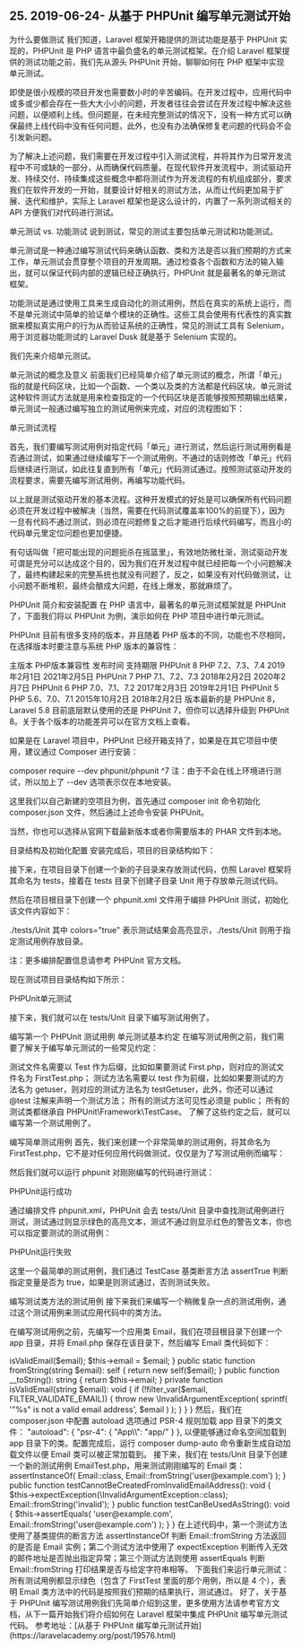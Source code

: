 ## 25. 2019-06-24- 从基于 PHPUnit 编写单元测试开始

为什么要做测试
我们知道，Laravel 框架开箱提供的测试功能是基于 PHPUnit 实现的，PHPUnit 是 PHP 语言中最负盛名的单元测试框架。在介绍 Laravel 框架提供的测试功能之前，我们先从源头 PHPUnit 开始，聊聊如何在 PHP 框架中实现单元测试。

即使是很小规模的项目开发也需要数小时的辛苦编码。在开发过程中，应用代码中或多或少都会存在一些大大小小的问题，开发者往往会尝试在开发过程中解决这些问题，以便顺利上线。但问题是，在未经完整测试的情况下，没有一种方式可以确保最终上线代码中没有任何问题，此外，也没有办法确保修复老问题的代码会不会引发新问题。

为了解决上述问题，我们需要在开发过程中引入测试流程，并将其作为日常开发流程中不可或缺的一部分，从而确保代码质量。在现代软件开发流程中，测试驱动开发、持续交付、持续集成这些概念中都将测试作为开发流程的有机组成部分，要求我们在软件开发的一开始，就要设计好相关的测试方法，从而让代码更加易于扩展、迭代和维护，实际上 Laravel 框架也是这么设计的，内置了一系列测试相关的 API 方便我们对代码进行测试。

单元测试 vs. 功能测试
说到测试，常见的测试主要包括单元测试和功能测试。

单元测试是一种通过编写测试代码来确认函数、类和方法是否以我们预期的方式来工作，单元测试会贯穿整个项目的开发周期。通过检查各个函数和方法的输入输出，就可以保证代码内部的逻辑已经正确执行，PHPUnit 就是最著名的单元测试框架。

功能测试是通过使用工具来生成自动化的测试用例，然后在真实的系统上运行，而不是单元测试中简单的验证单个模块的正确性。这些工具会使用有代表性的真实数据来模拟真实用户的行为从而验证系统的正确性，常见的测试工具有 Selenium，用于浏览器功能测试的 Laravel Dusk 就是基于 Selenium 实现的。

我们先来介绍单元测试。

单元测试的概念及意义
前面我们已经简单介绍了单元测试的概念，所谓「单元」指的就是代码区块，比如一个函数、一个类以及类的方法都是代码区块。单元测试这种软件测试方法就是用来检查指定的一个代码区块是否能够按照预期输出结果，单元测试一般通过编写独立的测试用例来完成，对应的流程图如下：

单元测试流程

首先，我们要编写测试用例对指定代码「单元」进行测试，然后运行测试用例看是否通过测试，如果通过继续编写下一个测试用例，不通过的话则修改「单元」代码后继续进行测试，如此往复直到所有「单元」代码测试通过。按照测试驱动开发的流程要求，需要先编写测试用例，再编写功能代码。

以上就是测试驱动开发的基本流程。这种开发模式的好处是可以确保所有代码问题必须在开发过程中被解决（当然，需要在代码测试覆盖率100%的前提下），因为一旦有代码不通过测试，则必须在问题修复之后才能进行后续代码编写，而且小的代码单元里定位问题也更加便捷。

有句话叫做「把可能出现的问题扼杀在摇篮里」，有效地防微杜渐，测试驱动开发可谓是充分可以达成这个目的，因为我们在开发过程中就已经把每一个小问题解决了，最终构建起来的完整系统也就没有问题了，反之，如果没有对代码做测试，让小问题不断堆积，最终会酿成大问题，在线上爆发，那就麻烦了。

PHPUnit 简介和安装配置
在 PHP 语言中，最著名的单元测试框架就是 PHPUnit 了，下面我们将以 PHPUnit 为例，演示如何在 PHP 项目中进行单元测试。

PHPUnit 目前有很多支持的版本，并且随着 PHP 版本的不同，功能也不尽相同，在选择版本时要注意与系统 PHP 版本的兼容性：

主版本	PHP版本兼容性	发布时间	支持期限
PHPUnit 8	PHP 7.2、7.3、7.4	2019年2月1日	2021年2月5日
PHPUnit 7	PHP 7.1、7.2、7.3	2018年2月2日	2020年2月7日
PHPUnit 6	PHP 7.0、7.1、7.2	2017年2月3日	2019年2月1日
PHPUnit 5	PHP 5.6、7.0、7.1	2015年10月2日	2018年2月2日
版本最新的是 PHPUnit 8，Laravel 5.8 目前底层默认使用的还是 PHPUnit 7，但你可以选择升级到 PHPUnit 8。关于各个版本的功能差异可以在官方文档上查看。

如果是在 Laravel 项目中，PHPUnit 已经开箱支持了，如果是在其它项目中使用，建议通过 Composer 进行安装：

composer require --dev phpunit/phpunit ^7
注：由于不会在线上环境进行测试，所以加上了 --dev 选项表示仅在本地安装。

这里我们以自己新建的空项目为例，首先通过 composer init 命令初始化 composer.json 文件，然后通过上述命令安装 PHPUnit。

当然，你也可以选择从官网下载最新版本或者你需要版本的 PHAR 文件到本地。

目录结构及初始化配置
安装完成后，项目的目录结构如下：



接下来，在项目目录下创建一个新的子目录来存放测试代码，仿照 Laravel 框架将其命名为 tests，接着在 tests 目录下创建子目录 Unit 用于存放单元测试代码。

然后在项目根目录下创建一个 phpunit.xml 文件用于编排 PHPUnit 测试，初始化该文件内容如下：

<?xml version="1.0" encoding="UTF-8"?>
<phpunit bootstrap="vendor/autoload.php" colors = "true" verbase="true" stopOnFailute="false">

<testsuites>
    <testsuite name="Unit">
        <directory>./tests/Unit</directory>
    </testsuite>
</testsuites>
</phpunit>
其中 colors="true" 表示测试结果会高亮显示，<directory>./tests/Unit</directory> 则用于指定测试用例存放目录。

注：更多编排配置信息请参考 PHPUnit 官方文档。

现在测试项目目录结构如下所示：

PHPUnit单元测试

接下来，我们就可以在 tests/Unit 目录下编写测试用例了。

编写第一个 PHPUnit 测试用例
单元测试基本约定
在编写测试用例之前，我们需要了解关于编写单元测试的一些常见约定：

测试文件名需要以 Test 作为后缀，比如如果要测试 First.php，则对应的测试文件名为 FirstTest.php；
测试方法名需要以 test 作为前缀，比如如果要测试的方法名为 getuser，则对应的测试方法名为 testGetuser，此外，你还可以通过 @test 注解来声明一个测试方法；
所有的测试方法可见性必须是 public；
所有的测试类都继承自 PHPUnit\Framework\TestCase。
了解了这些约定之后，就可以编写第一个测试用例了。

编写简单测试用例
首先，我们来创建一个非常简单的测试用例，将其命名为 FirstTest.php，它不是对任何应用代码做测试，仅仅是为了写测试用例而编写：



然后我们就可以运行 phpunit 对刚刚编写的代码进行测试：

PHPUnit运行成功

通过编排文件 phpunit.xml，PHPUnit 会去 tests/Unit 目录中查找测试用例进行测试，测试通过则显示绿色的高亮文本，测试不通过则显示红色的警告文本，你也可以指定要测试的测试用例：

PHPUnit运行失败

这里一个最简单的测试用例，我们通过 TestCase 基类断言方法 assertTrue 判断指定变量是否为 true，如果是则测试通过，否则测试失败。

编写测试类方法的测试用例
接下来我们来编写一个稍微复杂一点的测试用例，通过这个测试用例来测试应用代码中的类方法。

在编写测试用例之前，先编写一个应用类 Email，我们在项目根目录下创建一个 app 目录，并将 Email.php 保存在该目录下，然后编写 Email 类代码如下：

<?php
declare(strict_types=1);

namespace App;

final class Email
{
   private $email;

   private function __construct(string $email)
   {
       $this->isValidEmail($email);
       $this->email = $email;
   }

   public static function fromString(string $email): self
   {
       return new self($email);
   }

   public function __toString(): string
   {
       return $this->email;
   }

   private function isValidEmail(string $email): void
   {
       if (!filter_var($email, FILTER_VALIDATE_EMAIL)) {
           throw new \InvalidArgumentException(
               sprintf(
                   '"%s" is not a valid email address',
                   $email
               )
           );
       }
   }
}
然后，我们在 composer.json 中配置 autoload 选项通过 PSR-4 规则加载 app 目录下的类文件：

"autoload": {
    "psr-4": {
        "App\\": "app/"
    }
},
以便能够通过命名空间加载到 app 目录下的类。配置完成后，运行 composer dump-auto 命令重新生成自动加载文件以便 Email 类可以被正常加载到。

接下来，我们在 tests/Unit 目录下创建一个新的测试用例 EmailTest.php，用来测试刚刚编写的 Email 类：

<?php
namespace Unit\Test;
use PHPUnit\Framework\TestCase;
use App\Email;

class EmailTest extends TestCase
{
    public function testCanBeCreatedFromValidEmailAddress(): void
    {
       $this->assertInstanceOf(
           Email::class,
           Email::fromString('user@example.com')
       );
   }

   public function testCannotBeCreatedFromInvalidEmailAddress(): void
   {
       $this->expectException(\InvalidArgumentException::class);
       Email::fromString('invalid');
   }

   public function testCanBeUsedAsString(): void
   {
       $this->assertEquals(
           'user@example.com',
           Email::fromString('user@example.com')
       );
   }
}
在上述代码中，第一个测试方法使用了基类提供的断言方法 assertInstanceOf 判断 Email::fromString 方法返回的是否是 Email 实例；第二个测试方法中使用了 expectException 判断传入无效的邮件地址是否抛出指定异常；第三个测试方法则使用 assertEquals 判断 Email::fromString 打印结果是否与给定字符串相等。

下面我们来运行单元测试：



所有测试用例都显示绿色（包含了 FirstTest 里面的那个用例，所以是 4 个），表明 Email 类方法中的代码是按照我们预期的结果执行，测试通过。

好了，关于基于 PHPUnit 编写测试用例我们先简单介绍到这里，更多使用方法请参考官方文档，从下一篇开始我们将介绍如何在 Laravel 框架中集成 PHPUnit 编写单元测试代码。


参考地址：[从基于 PHPUnit 编写单元测试开始](https://laravelacademy.org/post/19576.html)
